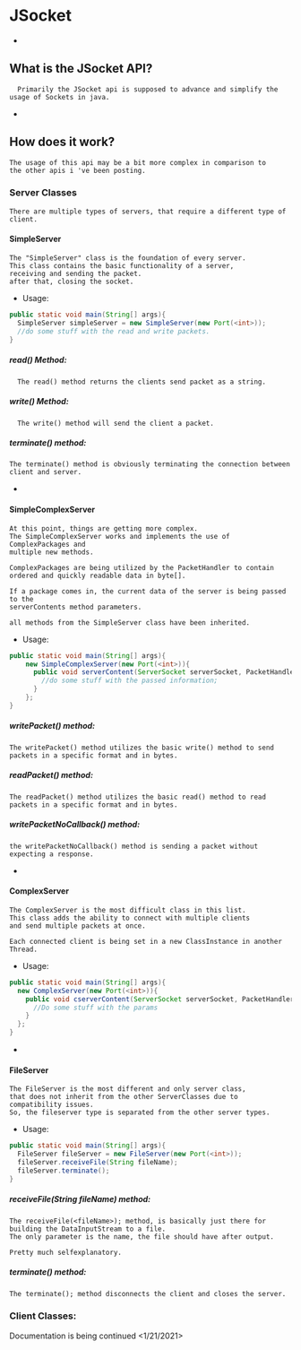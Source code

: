 # JSocket

-
## What is the JSocket API?
```
  Primarily the JSocket api is supposed to advance and simplify the usage of Sockets in java.
```
-
## How does it work?
```
The usage of this api may be a bit more complex in comparison to
the other apis i 've been posting.
```

### Server Classes
```
There are multiple types of servers, that require a different type of client.
```
#### SimpleServer
```
The "SimpleServer" class is the foundation of every server.
This class contains the basic functionality of a server,
receiving and sending the packet. 
after that, closing the socket.
```

- Usage:
```java
public static void main(String[] args){
  SimpleServer simpleServer = new SimpleServer(new Port(<int>));
  //do some stuff with the read and write packets.
}
```
##### read() Method:
```
  The read() method returns the clients send packet as a string.
```

##### write() Method:
```
  The write() method will send the client a packet.
```

##### terminate() method:
```
The terminate() method is obviously terminating the connection between client and server.
```
-
#### SimpleComplexServer
```
At this point, things are getting more complex.
The SimpleComplexServer works and implements the use of ComplexPackages and
multiple new methods.

ComplexPackages are being utilized by the PacketHandler to contain ordered and quickly readable data in byte[].

If a package comes in, the current data of the server is being passed to the 
serverContents method parameters.

all methods from the SimpleServer class have been inherited.
```
- Usage:
```java
public static void main(String[] args){
    new SimpleComplexServer(new Port(<int>)){
      public void serverContent(ServerSocket serverSocket, PacketHandler packetHandler, Packet packet){
        //do some stuff with the passed information;
      }
    };
}
```
##### writePacket() method:
```
The writePacket() method utilizes the basic write() method to send packets in a specific format and in bytes.
```
##### readPacket() method:
```
The readPacket() method utilizes the basic read() method to read packets in a specific format and in bytes.
```

##### writePacketNoCallback() method:
```
the writePacketNoCallback() method is sending a packet without expecting a response.
``` 

-
#### ComplexServer
```
The ComplexServer is the most difficult class in this list.
This class adds the ability to connect with multiple clients 
and send multiple packets at once.

Each connected client is being set in a new ClassInstance in another Thread.
```
- Usage:
```java
public static void main(String[] args){
  new ComplexServer(new Port(<int>)){
    public void cserverContent(ServerSocket serverSocket, PacketHandler packetHandler, Packet packet){
      //Do some stuff with the params
    }
  };
}
```
-
#### FileServer
```
The FileServer is the most different and only server class, 
that does not inherit from the other ServerClasses due to compatibility issues.
So, the fileserver type is separated from the other server types.
```
- Usage:
```java
public static void main(String[] args){
  FileServer fileServer = new FileServer(new Port(<int>));
  fileServer.receiveFile(String fileName);
  fileServer.terminate();
}
```
##### receiveFile(String fileName) method:
```
The receiveFile(<fileName>); method, is basically just there for building the DataInputStream to a file.
The only parameter is the name, the file should have after output.

Pretty much selfexplanatory.
```

##### terminate() method:
```
The terminate(); method disconnects the client and closes the server.
```

### Client Classes:

Documentation is being continued <1/21/2021>
